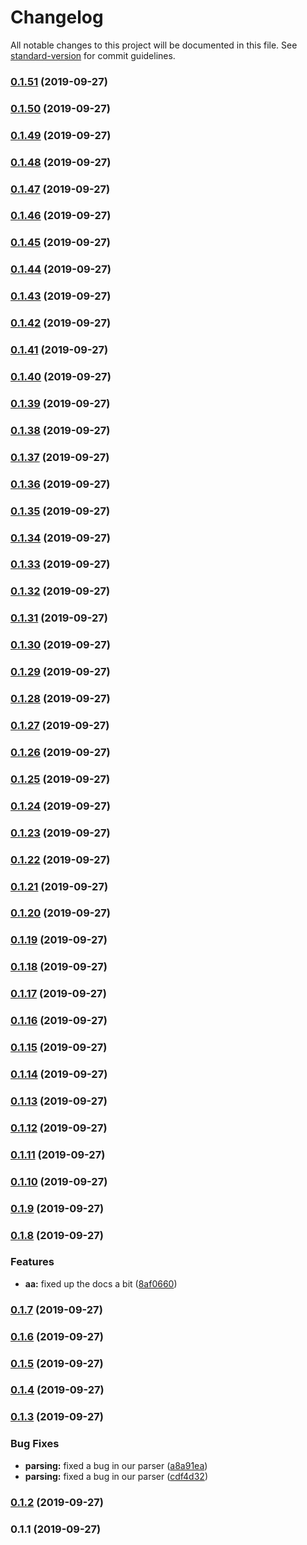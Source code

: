 # Changelog

All notable changes to this project will be documented in this file. See [standard-version](https://github.com/conventional-changelog/standard-version) for commit guidelines.

### [0.1.51](https://github.com/hwxy/react/compare/v0.1.50...v0.1.51) (2019-09-27)

### [0.1.50](https://github.com/hwxy/react/compare/v0.1.49...v0.1.50) (2019-09-27)

### [0.1.49](https://github.com/hwxy/react/compare/v0.1.48...v0.1.49) (2019-09-27)

### [0.1.48](https://github.com/hwxy/react/compare/v0.1.47...v0.1.48) (2019-09-27)

### [0.1.47](https://github.com/hwxy/react/compare/v0.1.46...v0.1.47) (2019-09-27)

### [0.1.46](https://github.com/hwxy/react/compare/v0.1.45...v0.1.46) (2019-09-27)

### [0.1.45](https://github.com/hwxy/react/compare/v0.1.44...v0.1.45) (2019-09-27)

### [0.1.44](https://github.com/hwxy/react/compare/v0.1.43...v0.1.44) (2019-09-27)

### [0.1.43](https://github.com/hwxy/react/compare/v0.1.42...v0.1.43) (2019-09-27)

### [0.1.42](https://github.com/hwxy/react/compare/v0.1.41...v0.1.42) (2019-09-27)

### [0.1.41](https://github.com/hwxy/react/compare/v0.1.40...v0.1.41) (2019-09-27)

### [0.1.40](https://github.com/hwxy/react/compare/v0.1.39...v0.1.40) (2019-09-27)

### [0.1.39](https://github.com/hwxy/react/compare/v0.1.38...v0.1.39) (2019-09-27)

### [0.1.38](https://github.com/hwxy/react/compare/v0.1.37...v0.1.38) (2019-09-27)

### [0.1.37](https://github.com/hwxy/react/compare/v0.1.36...v0.1.37) (2019-09-27)

### [0.1.36](https://github.com/hwxy/react/compare/v0.1.35...v0.1.36) (2019-09-27)

### [0.1.35](https://github.com/hwxy/react/compare/v0.1.34...v0.1.35) (2019-09-27)

### [0.1.34](https://github.com/hwxy/react/compare/v0.1.33...v0.1.34) (2019-09-27)

### [0.1.33](https://github.com/hwxy/react/compare/v0.1.32...v0.1.33) (2019-09-27)

### [0.1.32](https://github.com/hwxy/react/compare/v0.1.31...v0.1.32) (2019-09-27)

### [0.1.31](https://github.com/hwxy/react/compare/v0.1.30...v0.1.31) (2019-09-27)

### [0.1.30](https://github.com/hwxy/react/compare/v0.1.29...v0.1.30) (2019-09-27)

### [0.1.29](https://github.com/hwxy/react/compare/v0.1.28...v0.1.29) (2019-09-27)

### [0.1.28](https://github.com/hwxy/react/compare/v0.1.27...v0.1.28) (2019-09-27)

### [0.1.27](https://github.com/hwxy/react/compare/v0.1.26...v0.1.27) (2019-09-27)

### [0.1.26](https://github.com/hwxy/react/compare/v0.1.25...v0.1.26) (2019-09-27)

### [0.1.25](https://github.com/hwxy/react/compare/v0.1.24...v0.1.25) (2019-09-27)

### [0.1.24](https://github.com/hwxy/react/compare/v0.1.23...v0.1.24) (2019-09-27)

### [0.1.23](https://github.com/hwxy/react/compare/v0.1.22...v0.1.23) (2019-09-27)

### [0.1.22](https://github.com/hwxy/react/compare/v0.1.21...v0.1.22) (2019-09-27)

### [0.1.21](https://github.com/hwxy/react/compare/v0.1.20...v0.1.21) (2019-09-27)

### [0.1.20](https://github.com/hwxy/react/compare/v0.1.19...v0.1.20) (2019-09-27)

### [0.1.19](https://github.com/hwxy/react/compare/v0.1.18...v0.1.19) (2019-09-27)

### [0.1.18](https://github.com/hwxy/react/compare/v0.1.17...v0.1.18) (2019-09-27)

### [0.1.17](https://github.com/hwxy/react/compare/v0.1.16...v0.1.17) (2019-09-27)

### [0.1.16](https://github.com/hwxy/react/compare/v0.1.15...v0.1.16) (2019-09-27)

### [0.1.15](https://github.com/hwxy/react/compare/v0.1.14...v0.1.15) (2019-09-27)

### [0.1.14](https://github.com/hwxy/react/compare/v0.1.13...v0.1.14) (2019-09-27)

### [0.1.13](https://github.com/hwxy/react/compare/v0.1.12...v0.1.13) (2019-09-27)

### [0.1.12](https://github.com/hwxy/react/compare/v0.1.11...v0.1.12) (2019-09-27)

### [0.1.11](https://github.com/hwxy/react/compare/v0.1.10...v0.1.11) (2019-09-27)

### [0.1.10](https://github.com/hwxy/react/compare/v0.1.9...v0.1.10) (2019-09-27)

### [0.1.9](https://github.com/hwxy/react/compare/v0.1.8...v0.1.9) (2019-09-27)

### [0.1.8](https://github.com/hwxy/react/compare/v0.1.7...v0.1.8) (2019-09-27)


### Features

* **aa:** fixed up the docs a bit ([8af0660](https://github.com/hwxy/react/commit/8af0660))

### [0.1.7](https://github.com/hwxy/react/compare/v0.1.6...v0.1.7) (2019-09-27)

### [0.1.6](https://github.com/hwxy/react/compare/v0.1.5...v0.1.6) (2019-09-27)

### [0.1.5](https://github.com/hwxy/react/compare/v0.1.4...v0.1.5) (2019-09-27)

### [0.1.4](https://github.com/hwxy/react/compare/v0.1.3...v0.1.4) (2019-09-27)

### [0.1.3](https://github.com/hwxy/react/compare/v0.1.2...v0.1.3) (2019-09-27)

    
### Bug Fixes

* **parsing:** fixed a bug in our parser ([a8a91ea](https://github.com/hwxy/react/commit/a8a91ea))
* **parsing:** fixed a bug in our parser ([cdf4d32](https://github.com/hwxy/react/commit/cdf4d32))

### [0.1.2](https://github.com/hwxy/react/compare/v0.1.1...v0.1.2) (2019-09-27)

### 0.1.1 (2019-09-27)
